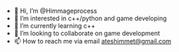- 👋 Hi, I’m @Himmageprocess
- 👀 I’m interested in c++/python and game developing
- 🌱 I’m currently learning c++
- 💞️ I’m looking to collaborate on game development
- 📫 How to reach me via email ateshimmet@gmail.com

<!---
Himmageprocess/Himmageprocess is a ✨ special ✨ repository because its `README.md` (this file) appears on your GitHub profile.
You can click the Preview link to take a look at your changes.
--->
